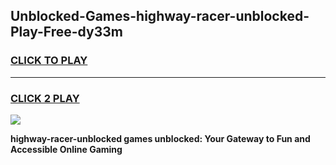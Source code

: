 
## Unblocked-Games-highway-racer-unblocked-Play-Free-dy33m
<h3>
<a href="https://premium76.site?title=highway-racer-unblocked&ref=19M">CLICK TO PLAY</a></h3>
<hr>

<h3>
<a href="https://premium76.site?title=highway-racer-unblocked&ref=19M">CLICK 2 PLAY</a>
  
</h3>

<a href="https://premium76.site?title=highway-racer-unblocked&ref=19M"><img src="https://clearcache.store/games.png"></a>


**highway-racer-unblocked games unblocked: Your Gateway to Fun and Accessible Online Gaming**
